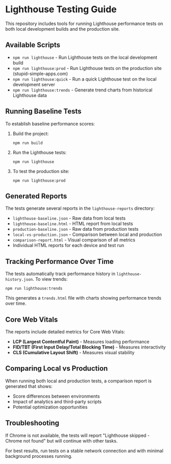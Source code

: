 # Lighthouse Testing Guide

This repository includes tools for running Lighthouse performance tests on both local development builds and the production site.

## Available Scripts

- `npm run lighthouse` - Run Lighthouse tests on the local development build
- `npm run lighthouse:prod` - Run Lighthouse tests on the production site (stupid-simple-apps.com)
- `npm run lighthouse:quick` - Run a quick Lighthouse test on the local development server
- `npm run lighthouse:trends` - Generate trend charts from historical Lighthouse data

## Running Baseline Tests

To establish baseline performance scores:

1. Build the project:
   ```
   npm run build
   ```

2. Run the Lighthouse tests:
   ```
   npm run lighthouse
   ```

3. To test the production site:
   ```
   npm run lighthouse:prod
   ```

## Generated Reports

The tests generate several reports in the `lighthouse-reports` directory:

- `lighthouse-baseline.json` - Raw data from local tests
- `lighthouse-baseline.html` - HTML report from local tests
- `production-baseline.json` - Raw data from production tests
- `local-vs-production.json` - Comparison between local and production
- `comparison-report.html` - Visual comparison of all metrics
- Individual HTML reports for each device and test run

## Tracking Performance Over Time

The tests automatically track performance history in `lighthouse-history.json`. To view trends:

```
npm run lighthouse:trends
```

This generates a `trends.html` file with charts showing performance trends over time.

## Core Web Vitals

The reports include detailed metrics for Core Web Vitals:

- **LCP (Largest Contentful Paint)** - Measures loading performance
- **FID/TBT (First Input Delay/Total Blocking Time)** - Measures interactivity
- **CLS (Cumulative Layout Shift)** - Measures visual stability

## Comparing Local vs Production

When running both local and production tests, a comparison report is generated that shows:

- Score differences between environments
- Impact of analytics and third-party scripts
- Potential optimization opportunities

## Troubleshooting

If Chrome is not available, the tests will report "Lighthouse skipped - Chrome not found" but will continue with other tasks.

For best results, run tests on a stable network connection and with minimal background processes running.

